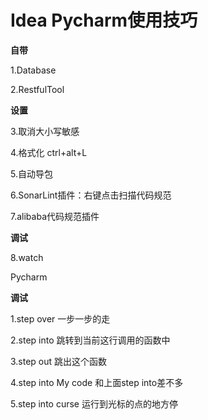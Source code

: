 # Idea Pycharm使用技巧

**自带**

1.Database

2.RestfulTool

**设置**

3.取消大小写敏感

4.格式化 ctrl+alt+L

5.自动导包

6.SonarLint插件：右键点击扫描代码规范

7.alibaba代码规范插件

**调试**

8.watch

Pycharm

**调试**

1.step over 一步一步的走

2.step into 跳转到当前这行调用的函数中

3.step out 跳出这个函数

4.step into My code 和上面step into差不多

5.step into curse 运行到光标的点的地方停